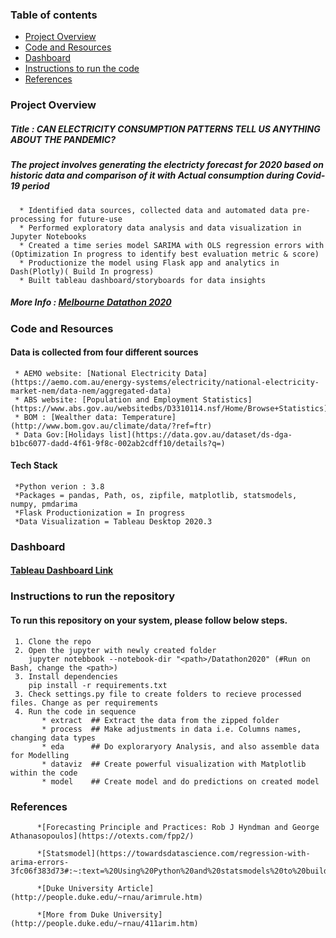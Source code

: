### Table of contents
* [Project Overview](#ProjectOverview)
* [Code and Resources](#CodeandResources)
* [Dashboard](#Dashboard)
* [Instructions to run the code](#Instructionstorunthecode)
* [References](#References)

### Project Overview
##### Title : CAN ELECTRICITY CONSUMPTION PATTERNS TELL US ANYTHING ABOUT THE PANDEMIC?
##### The project involves generating the electricty forecast for 2020 based on historic data and comparison of it with Actual consumption during Covid-19 period
      * Identified data sources, collected data and automated data pre-processing for future-use
      * Performed exploratory data analysis and data visualization in Jupyter Notebooks
      * Created a time series model SARIMA with OLS regression errors with (Optimization In progress to identify best evaluation metric & score)
      * Productionize the model using Flask app and analytics in Dash(Plotly)( Build In progress)
      * Built tableau dashboard/storyboards for data insights

 ##### More Info : [Melbourne Datathon 2020](http://www.datasciencemelbourne.com/datathon/2020_challengea/)

### Code and Resources
#### Data is collected from four different sources
     * AEMO website: [National Electricity Data] (https://aemo.com.au/energy-systems/electricity/national-electricity-market-nem/data-nem/aggregated-data)
     * ABS website: [Population and Employment Statistics] (https://www.abs.gov.au/websitedbs/D3310114.nsf/Home/Browse+Statistics)
     * BOM : [Wealther data: Temperature] (http://www.bom.gov.au/climate/data/?ref=ftr)
     * Data Gov:[Holidays list](https://data.gov.au/dataset/ds-dga-b1bc6077-dadd-4f61-9f8c-002ab2cdff10/details?q=)

#### Tech Stack
     *Python verion : 3.8
     *Packages = pandas, Path, os, zipfile, matplotlib, statsmodels, numpy, pmdarima 
     *Flask Productionization = In progress
     *Data Visualization = Tableau Desktop 2020.3

### Dashboard
#### [Tableau Dashboard Link](https://public.tableau.com/profile/raman4374#!/vizhome/ElectricityConsumption_Australia/ElectricityConsumption)


### Instructions to run the repository
#### To run this repository on your system, please follow below steps.
     1. Clone the repo
     2. Open the jupyter with newly created folder
        jupyter notebbook --notebook-dir "<path>/Datathon2020" (#Run on Bash, change the <path>)
     3. Install dependencies  
        pip install -r requirements.txt
     3. Check settings.py file to create folders to recieve processed files. Change as per requirements
     4. Run the code in sequence
           * extract  ## Extract the data from the zipped folder
           * process  ## Make adjustments in data i.e. Columns names, changing data types
           * eda      ## Do exploraryory Analysis, and also assemble data for Modelling
           * dataviz  ## Create powerful visualization with Matplotlib within the code
           * model    ## Create model and do predictions on created model
    

### References

          *[Forecasting Principle and Practices: Rob J Hyndman and George Athanasopoulos](https://otexts.com/fpp2/)

          *[Statsmodel](https://towardsdatascience.com/regression-with-arima-errors-3fc06f383d73#:~:text=%20Using%20Python%20and%20statsmodels%20to%20build%20a,fit...%205%20STEP%205%3A%20Prediction.%20%20More%20)

          *[Duke University Article] (http://people.duke.edu/~rnau/arimrule.htm)

          *[More from Duke University](http://people.duke.edu/~rnau/411arim.htm)

